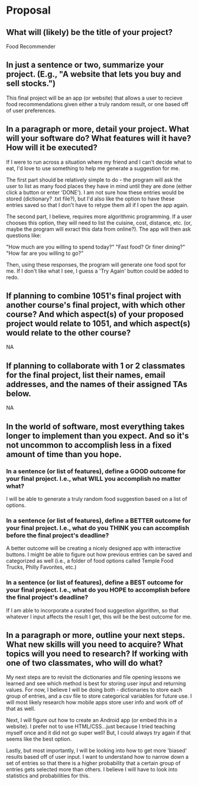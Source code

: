 # Proposal

## What will (likely) be the title of your project?

Food Recommender


## In just a sentence or two, summarize your project. (E.g., "A website that lets you buy and sell stocks.")

This final project will be an app (or website) that allows a user to recieve food recommendations given either a truly random result, or one based off of user preferences. 


## In a paragraph or more, detail your project. What will your software do? What features will it have? How will it be executed?

If I were to run across a situation where my friend and I can't decide what to eat, I'd love to use something to help me generate a suggestion for me.

The first part should be relatively simple to do - the program will ask the user to list as many food places they have in mind until they are done (either click a button or enter 'DONE'). I am not sure how these entries would be stored (dictionary? .txt file?), but I'd also like the option to have these entries saved so that I don't have to retype them all if I open the app again.

The second part, I believe, requires more algorithmic programming. If a user chooses this option, they will need to list the cuisine, cost, distance, etc. (or, maybe the program will exract this data from online?). The app will then ask questions like:

"How much are you willing to spend today?"
"Fast food? Or finer dining?"
"How far are you willing to go?"

Then, using these responses, the program will generate one food spot for me. If I don't like what I see, I guess a 'Try Again' button could be added to redo.


## If planning to combine 1051's final project with another course's final project, with which other course? And which aspect(s) of your proposed project would relate to 1051, and which aspect(s) would relate to the other course?

NA

## If planning to collaborate with 1 or 2 classmates for the final project, list their names, email addresses, and the names of their assigned TAs below.

NA

## In the world of software, most everything takes longer to implement than you expect. And so it's not uncommon to accomplish less in a fixed amount of time than you hope.

### In a sentence (or list of features), define a GOOD outcome for your final project. I.e., what WILL you accomplish no matter what?

I will be able to generate a truly random food suggestion based on a list of options.


### In a sentence (or list of features), define a BETTER outcome for your final project. I.e., what do you THINK you can accomplish before the final project's deadline?

A better outcome will be creating a nicely designed app with interactive buttons. I might be able to figure out how previous entries can be saved and categorized as well (i.e., a folder of food options called Temple Food Trucks, Philly Favorites, etc.)
 

### In a sentence (or list of features), define a BEST outcome for your final project. I.e., what do you HOPE to accomplish before the final project's deadline?

If I am able to incorporate a curated food suggestion algorithm, so that whatever I input affects the result I get, this will be the best outcome for me.


## In a paragraph or more, outline your next steps. What new skills will you need to acquire? What topics will you need to research? If working with one of two classmates, who will do what?

My next steps are to revisit the dictionaries and file opening lessons we learned and see which method is best for storing user input and returning values. For now, I believe I will be doing both - dictionaries to store each group of entries, and a csv file to store categorical variables for future use. I will most likely research how mobile apps store user info and work off of that as well. 

Next, I will figure out how to create an Android app (or embed this in a website). I prefer not to use HTML/CSS...just because I tried teaching myself once and it did not go super well! But, I could always try again if that seems like the best option.

Lastly, but  most importantly, I will be looking into how to get more 'biased' results based off of user input. I want to understand how to narrow down a set of entries so that there is a higher probability that a certain group of entries gets selected more than others. I believe I will have to look into statistics and probabilities for this.
